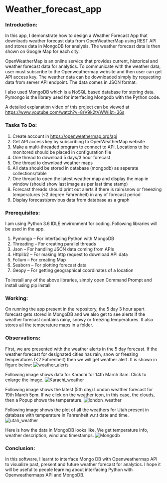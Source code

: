 # Weather_forecast_app

### Introduction:
In this app, I demonstrate how to design a Weather Forecast App that downloads weather forecast data from OpenWeatherMap using REST API and stores data in MongoDB for analysis. The weather forecast data is then shown on Google Map for each city.

OpenWeatherMap is an online service that provides current, historical and weather forecast data for analytics. To communicate with the weather data, user must subscribe to the Openweathermap website and then user can get API access key. The weather data can be downloaded simply by requesting data from server API endpoint. The data comes in JSON format.

I also used MongoDB which is a NoSQL based database for storing data. Pymongo is the library used for interfacing Mongodb with the Python code.

A detailed explanation video of this project can be viewed at https://www.youtube.com/watch?v=8rV9k2tVWWI&t=36s
### Tasks To Do:

1. Create account in https://openweathermap.org/api 
2. Get API access key by subscribing to OpenWeatherMap website
3. Make a multi-threaded program to connect to API. Locations to be monitored should be placed in configuration file
4. One thread to download 5 days/3 hour forecast
5. One thread to download weather maps
6. All data should be stored in database (mongodb) as seperate collections/table
7. One thread to open the latest weather map and display the map in window (should show last image as per last time stamp)
8. Forecast threads should print out alerts if there is rain/snow or freeezing temperatures (<2 degree Fahrenheit) in any of forecast period
9. Display forecast/previous data from database as a graph

### Prerequisites:
I am using Python 3.6 IDLE environment for coding.
Following libraries will be used in the app.
1)	Pymongo – For interfacing Python with MongoDB
2)	Threading – For creating parallel threads
3)	Json – For handling JSON data coming from APIs
4)	Httplib2 – For making http request to download API data
5)	Folium – For creating Map
6)	Seaborn – For plotting forecast data
7)	Geopy – For getting geographical coordinates of a location

To install any of the above libraries, simply open Command Prompt and install using
pip install <libraryname>

### Working:
On running the app present in the repository, the 5 day 3 hour apart forecast gets stored in MongoDB and we also get to see alerts if the weather forecast contains rainy, snowy or freezing temperatures. It also stores all the temperature maps in a folder. 

### Observations:
First, we are presented with the weather alerts in the 5 day forecast. If the weather forecast for designated cities has rain, snow or freezing temperatures (<2 Fahrenheit) then we will get weather alert. It is shown in figure below:
![weather_alerts](https://github.com/shayanalibhatti/Weather_forecast_app/blob/master/weather_alerts.jpg?raw=true)

Following image shows data for Karachi for 14th March 3am. Click to enlarge the image.
![Karachi_weather](https://github.com/shayanalibhatti/Weather_forecast_app/blob/master/weather_map.png?raw=true)

Following image shows the latest (5th day) London weather forecast for 19th March 5pm. If we click on the weather icon, in this case, the clouds, then a Popup shows the temperature.
![london_weather](https://github.com/shayanalibhatti/Weather_forecast_app/blob/master/london_latest_weather.jpg?raw=true)

Following image shows the plot of all the weathers for Utah present in database with temperature in Fahrenheit w.r.t date and time.
![utah_weather](https://github.com/shayanalibhatti/Weather_forecast_app/blob/master/utah_weather_forecast_details.jpg?raw=true)

Here is how the data in MongoDB looks like. We get temperature info, weather description, wind and timestamps.
![Mongodb](https://github.com/shayanalibhatti/Weather_forecast_app/blob/master/mongo_snap.jpg?raw=true)

### Conclusion:
In this software, I learnt to interface Mongo DB with Openweathermap API to visualize past, present and future weather forecast for analytics. I hope it will be useful to people learning about interfacing Python with Openweathermaps API and MongoDB.


